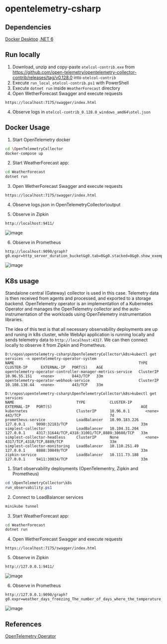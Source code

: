 # opentelemetry-csharp

## Dependencies
[Docker Desktop](https://docs.docker.com/desktop/install/windows-install/)
[.NET 6](https://dotnet.microsoft.com/en-us/download/dotnet/6.0)

## Run locally

1. Download, unzip and copy-paste `otelcol-contrib.exe` from https://github.com/open-telemetry/opentelemetry-collector-contrib/releases/tag/v0.128.0 into `otelcol-contrib`
2. Execute `run_local_otelcol-contrib.ps1` with PowerShell
3. Execute `dotnet run` inside `WeatherForecast` directory
4. Open WetherForecast Swagger and execute requests

```
https://localhost:7175/swagger/index.html
```

4. Observe logs in `otelcol-contrib_0.128.0_windows_amd64\otel.json`

## Docker Usage

1. Start OpenTelemetry docker

```bash
cd \OpenTelemetryCollector
docker-compose up
```

2. Start WeatherForecast app:

```bash
cd WeatherForecast
dotnet run
```

3. Open WetherForecast Swagger and execute requests

```
https://localhost:7175/swagger/index.html
```

4. Observe logs.json in OpenTelemetryCollector\output

5. Observe in Zipkin

```
http://localhost:9411/
```

![image](https://user-images.githubusercontent.com/5527051/185874201-c53a20d3-7866-4529-a1b1-e9043bb46d21.png)

6. Observe in Prometheus

```
http://localhost:9090/graph?g0.expr=http_server_duration_bucket&g0.tab=0&g0.stacked=0&g0.show_exemplars=0&g0.range_input=5m
```

![image](https://user-images.githubusercontent.com/5527051/185874342-44dfdc12-9673-4273-a957-f33938389d74.png)

## K8s usage

Standalone central (Gateway) collector is used in this case. Telemetry data is then received from agents and processed, and exported to a storage backend.
OpenTelemetry operator is an implementation of a Kubernetes Operator and manages the OpenTelemetry collector and the auto-instrumentation of the workloads using OpenTelemetry instrumentation libraries.

The idea of this test is that all necessary observability deployments are up and runing in k8s cluster, while WebApi application is running locally and sends telemetry data to `http://localhost:4317`. We can then connect locally to observe it from Zipkin and Prometheus.

```
D:\repos\opentelemetry-csharp\OpenTelemetryCollector\k8s>kubectl get services -n opentelemetry-operator-system
NAME                                                        TYPE        CLUSTER-IP      EXTERNAL-IP   PORT(S)    AGE
opentelemetry-operator-controller-manager-metrics-service   ClusterIP   10.96.55.151    <none>        8443/TCP   33m
opentelemetry-operator-webhook-service                      ClusterIP   10.108.138.44   <none>        443/TCP    33m

D:\repos\opentelemetry-csharp\OpenTelemetryCollector\k8s>kubectl get services
NAME                            TYPE           CLUSTER-IP      EXTERNAL-IP   PORT(S)                                        AGE
kubernetes                      ClusterIP      10.96.0.1       <none>        443/TCP                                        7d
prometheus-service              LoadBalancer   10.99.183.226   127.0.0.1     9090:32183/TCP                                 33m
simplest-collector              LoadBalancer   10.104.31.204   127.0.0.1     4317:31644/TCP,4318:31001/TCP,8889:30608/TCP   33m
simplest-collector-headless     ClusterIP      None            <none>        4317/TCP,4318/TCP,8889/TCP                     33m
simplest-collector-monitoring   LoadBalancer   10.110.251.49   127.0.0.1     8888:30849/TCP                                 33m
zipkin-service                  LoadBalancer   10.111.73.188   127.0.0.1     9411:30034/TCP                                 33m
```

1. Start observability deployments (OpenTelementry, Zipkin and Prometheus)

```powershell
cd \OpenTelemetryCollector\k8s
run_observability.ps1
```

2. Connect to LoadBalancer services

```powershell
minikube tunnel
```

3. Start WeatherForecast app:

```bash
cd WeatherForecast
dotnet run
```

4. Open WetherForecast Swagger and execute requests

```
https://localhost:7175/swagger/index.html
```

5. Observe in Zipkin

```
http://127.0.0.1:9411/
```

![image](https://github.com/ivanenkomaksym/opentelemetry-csharp/assets/5527051/f61ff925-40b3-4c93-ad1f-db5f758cff8a)

6. Observe in Prometheus

```
http://127.0.0.1:9090/graph?g0.expr=weather_days_freezing_The_number_of_days_where_the_temperature_is_below_freezing_total&g0.tab=0&g0.stacked=0&g0.show_exemplars=0&g0.range_input=1h
```

![image](https://github.com/ivanenkomaksym/opentelemetry-csharp/assets/5527051/29a06c94-e638-46b2-8e5e-b3de37f6e9a7)

## References
[OpenTelemetry Operator](https://medium.com/@magstherdev/opentelemetry-operator-d3d407354cbf)

